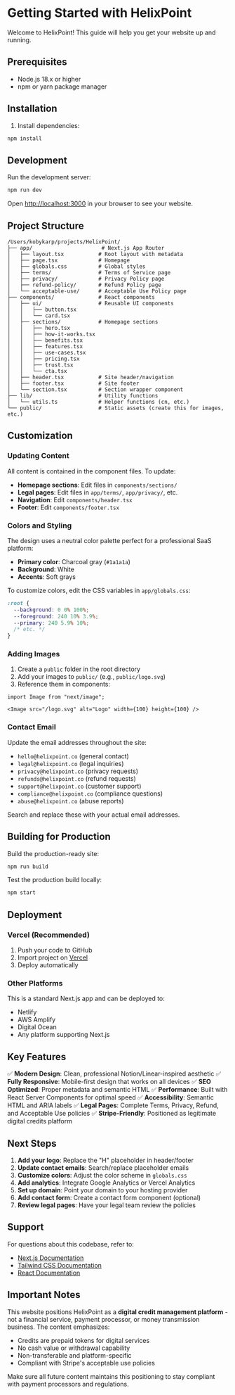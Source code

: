 # Getting Started with HelixPoint

Welcome to HelixPoint! This guide will help you get your website up and running.

## Prerequisites

- Node.js 18.x or higher
- npm or yarn package manager

## Installation

1. Install dependencies:
```bash
npm install
```

## Development

Run the development server:
```bash
npm run dev
```

Open [http://localhost:3000](http://localhost:3000) in your browser to see your website.

## Project Structure

```
/Users/kobykarp/projects/HelixPoint/
├── app/                      # Next.js App Router
│   ├── layout.tsx           # Root layout with metadata
│   ├── page.tsx             # Homepage
│   ├── globals.css          # Global styles
│   ├── terms/               # Terms of Service page
│   ├── privacy/             # Privacy Policy page
│   ├── refund-policy/       # Refund Policy page
│   └── acceptable-use/      # Acceptable Use Policy page
├── components/              # React components
│   ├── ui/                  # Reusable UI components
│   │   ├── button.tsx
│   │   └── card.tsx
│   ├── sections/            # Homepage sections
│   │   ├── hero.tsx
│   │   ├── how-it-works.tsx
│   │   ├── benefits.tsx
│   │   ├── features.tsx
│   │   ├── use-cases.tsx
│   │   ├── pricing.tsx
│   │   ├── trust.tsx
│   │   └── cta.tsx
│   ├── header.tsx           # Site header/navigation
│   ├── footer.tsx           # Site footer
│   └── section.tsx          # Section wrapper component
├── lib/                     # Utility functions
│   └── utils.ts             # Helper functions (cn, etc.)
└── public/                  # Static assets (create this for images, etc.)
```

## Customization

### Updating Content

All content is contained in the component files. To update:

- **Homepage sections**: Edit files in `components/sections/`
- **Legal pages**: Edit files in `app/terms/`, `app/privacy/`, etc.
- **Navigation**: Edit `components/header.tsx`
- **Footer**: Edit `components/footer.tsx`

### Colors and Styling

The design uses a neutral color palette perfect for a professional SaaS platform:

- **Primary color**: Charcoal gray (`#1a1a1a`)
- **Background**: White
- **Accents**: Soft grays

To customize colors, edit the CSS variables in `app/globals.css`:

```css
:root {
  --background: 0 0% 100%;
  --foreground: 240 10% 3.9%;
  --primary: 240 5.9% 10%;
  /* etc. */
}
```

### Adding Images

1. Create a `public` folder in the root directory
2. Add your images to `public/` (e.g., `public/logo.svg`)
3. Reference them in components:
```tsx
import Image from "next/image";

<Image src="/logo.svg" alt="Logo" width={100} height={100} />
```

### Contact Email

Update the email addresses throughout the site:
- `hello@helixpoint.co` (general contact)
- `legal@helixpoint.co` (legal inquiries)
- `privacy@helixpoint.co` (privacy requests)
- `refunds@helixpoint.co` (refund requests)
- `support@helixpoint.co` (customer support)
- `compliance@helixpoint.co` (compliance questions)
- `abuse@helixpoint.co` (abuse reports)

Search and replace these with your actual email addresses.

## Building for Production

Build the production-ready site:
```bash
npm run build
```

Test the production build locally:
```bash
npm start
```

## Deployment

### Vercel (Recommended)

1. Push your code to GitHub
2. Import project on [Vercel](https://vercel.com)
3. Deploy automatically

### Other Platforms

This is a standard Next.js app and can be deployed to:
- Netlify
- AWS Amplify
- Digital Ocean
- Any platform supporting Next.js

## Key Features

✅ **Modern Design**: Clean, professional Notion/Linear-inspired aesthetic
✅ **Fully Responsive**: Mobile-first design that works on all devices
✅ **SEO Optimized**: Proper metadata and semantic HTML
✅ **Performance**: Built with React Server Components for optimal speed
✅ **Accessibility**: Semantic HTML and ARIA labels
✅ **Legal Pages**: Complete Terms, Privacy, Refund, and Acceptable Use policies
✅ **Stripe-Friendly**: Positioned as legitimate digital credits platform

## Next Steps

1. **Add your logo**: Replace the "H" placeholder in header/footer
2. **Update contact emails**: Search/replace placeholder emails
3. **Customize colors**: Adjust the color scheme in `globals.css`
4. **Add analytics**: Integrate Google Analytics or Vercel Analytics
5. **Set up domain**: Point your domain to your hosting provider
6. **Add contact form**: Create a contact form component (optional)
7. **Review legal pages**: Have your legal team review the policies

## Support

For questions about this codebase, refer to:
- [Next.js Documentation](https://nextjs.org/docs)
- [Tailwind CSS Documentation](https://tailwindcss.com/docs)
- [React Documentation](https://react.dev)

## Important Notes

This website positions HelixPoint as a **digital credit management platform** - not a financial service, payment processor, or money transmission business. The content emphasizes:

- Credits are prepaid tokens for digital services
- No cash value or withdrawal capability
- Non-transferable and platform-specific
- Compliant with Stripe's acceptable use policies

Make sure all future content maintains this positioning to stay compliant with payment processors and regulations.

